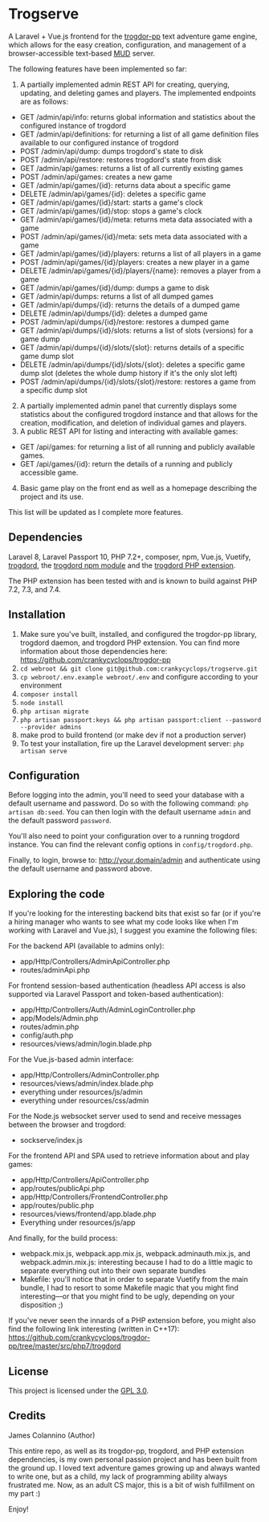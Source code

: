 # Trogserve

A Laravel + Vue.js frontend for the [trogdor-pp](https://github.com/crankycyclops/trogdor-pp "trogdor-pp") text adventure game engine, which allows for the easy creation, configuration, and management of a browser-accessible text-based [MUD](https://en.wikipedia.org/wiki/MUD "MUD") server.


The following features have been implemented so far:

1. A partially implemented admin REST API for creating, querying, updating, and deleting games and players. The implemented endpoints are as follows:
 - GET /admin/api/info: returns global information and statistics about the configured instance of trogdord
 - GET /admin/api/definitions: for returning a list of all game definition files available to our configured instance of trogdord
 - POST /admin/api/dump: dumps trogdord's state to disk
 - POST /admin/api/restore: restores trogdord's state from disk
 - GET /admin/api/games: returns a list of all currently existing games
 - POST /admin/api/games: creates a new game
 - GET /admin/api/games/{id}: returns data about a specific game
 - DELETE /admin/api/games/{id}: deletes a specific game
 - GET /admin/api/games/{id}/start: starts a game's clock
 - GET /admin/api/games/{id}/stop: stops a game's clock
 - GET /admin/api/games/{id}/meta: returns meta data associated with a game
 - POST /admin/api/games/{id}/meta: sets meta data associated with a game
 - GET /admin/api/games/{id}/players: returns a list of all players in a game
 - POST /admin/api/games/{id}/players: creates a new player in a game
 - DELETE /admin/api/games/{id}/players/{name}: removes a player from a game
 - GET /admin/api/games/{id}/dump: dumps a game to disk
 - GET /admin/api/dumps: returns a list of all dumped games
 - GET /admin/api/dumps/{id}: returns the details of a dumped game
 - DELETE /admin/api/dumps/{id}: deletes a dumped game
 - POST /admin/api/dumps/{id}/restore: restores a dumped game
 - GET /admin/api/dumps/{id}/slots: returns a list of slots (versions) for a game dump
 - GET /admin/api/dumps/{id}/slots/{slot}: returns details of a specific game dump slot
 - DELETE /admin/api/dumps/{id}/slots/{slot}: deletes a specific game dump slot (deletes the whole dump history if it's the only slot left)
 - POST /admin/api/dumps/{id}/slots/{slot}/restore: restores a game from a specific dump slot
2. A partially implemented admin panel that currently displays some statistics about the configured trogdord instance and that allows for the creation, modification, and deletion of individual games and players.
3. A public REST API for listing and interacting with available games:
 - GET /api/games: for returning a list of all running and publicly available games.
 - GET /api/games/{id}: return the details of a running and publicly accessible game.
4. Basic game play on the front end as well as a homepage describing the project and its use.

This list will be updated as I complete more features.

## Dependencies

Laravel 8, Laravel Passport 10, PHP 7.2+, composer, npm, Vue.js, Vuetify, [trogdord](https://github.com/crankycyclops/trogdor-pp "trogdord"), the [trogdord npm module](https://github.com/crankycyclops/trogdor-pp/tree/master/src/nodejs/trogdord "trogdord npm module") and the [trogdord PHP extension](https://github.com/crankycyclops/trogdor-pp/tree/master/src/trogdord "trogdord PHP extension").

The PHP extension has been tested with and is known to build against PHP 7.2, 7.3, and 7.4.

## Installation

1. Make sure you've built, installed, and configured the trogdor-pp library, trogdord daemon, and trogdord PHP extension. You can find more information about those dependencies here: https://github.com/crankycyclops/trogdor-pp
2. `cd webroot && git clone git@github.com:crankycyclops/trogserve.git`
3. `cp webroot/.env.example webroot/.env` and configure according to your environment
4. `composer install`
5. `node install`
6. `php artisan migrate`
7. `php artisan passport:keys && php artisan passport:client --password --provider admins`
8. make prod to build frontend (or make dev if not a production server)
9. To test your installation, fire up the Laravel development server: `php artisan serve`

## Configuration

Before logging into the admin, you'll need to seed your database with a default username and password. Do so with the following command: `php artisan db:seed`. You can then login with the default username `admin` and the default password `password`.

You'll also need to point your configuration over to a running trogdord instance. You can find the relevant config options in `config/trogdord.php`.

Finally, to login, browse to: http://your.domain/admin and authenticate using the default username and password above.

## Exploring the code

If you're looking for the interesting backend bits that exist so far (or if you're a hiring manager who wants to see what my code looks like when I'm working with Laravel and Vue.js), I suggest you examine the following files:

For the backend API (available to admins only):

- app/Http/Controllers/AdminApiController.php
- routes/adminApi.php

For frontend session-based authentication (headless API access is also supported via Laravel Passport and token-based authentication):

- app/Http/Controllers/Auth/AdminLoginController.php
- app/Models/Admin.php
- routes/admin.php
- config/auth.php
- resources/views/admin/login.blade.php

For the Vue.js-based admin interface:

- app/Http/Controllers/AdminController.php
- resources/views/admin/index.blade.php
- everything under resources/js/admin
- everything under resources/css/admin

For the Node.js websocket server used to send and receive messages between the browser and trogdord:

- sockserve/index.js

For the frontend API and SPA used to retrieve information about and play games:

- app/Http/Controllers/ApiController.php
- app/routes/publicApi.php
- app/Http/Controllers/FrontendController.php
- app/routes/public.php
- resources/views/frontend/app.blade.php
- Everything under resources/js/app

And finally, for the build process:

- webpack.mix.js, webpack.app.mix.js, webpack.adminauth.mix.js, and webpack.admin.mix.js: interesting because I had to do a little magic to separate everything out into their own separate bundles
- Makefile: you'll notice that in order to separate Vuetify from the main bundle, I had to resort to some Makefile magic that you might find interesting—or that you might find to be ugly, depending on your disposition ;)

If you've never seen the innards of a PHP extension before, you might also find the following link interesting (written in C++17): https://github.com/crankycyclops/trogdor-pp/tree/master/src/php7/trogdord

## License

This project is licensed under the [GPL 3.0](https://www.gnu.org/licenses/gpl-3.0.en.html "GPL 3.0").

## Credits

James Colannino (Author)

This entire repo, as well as its trogdor-pp, trogdord, and PHP extension dependencies, is my own personal passion project and has been built from the ground up. I loved text adventure games growing up and always wanted to write one, but as a child, my lack of programming ability always frustrated me. Now, as an adult CS major, this is a bit of wish fulfillment on my part :)

Enjoy!
